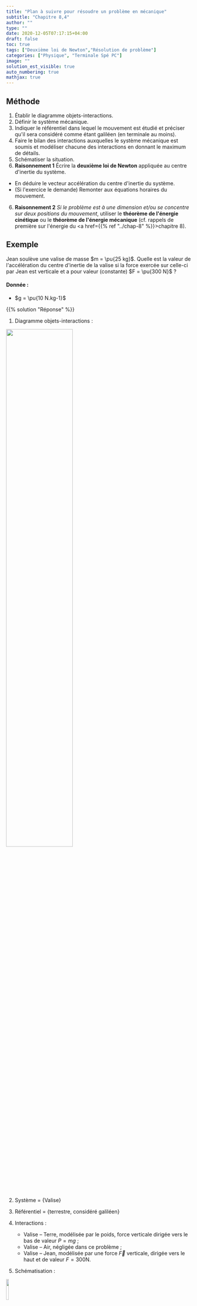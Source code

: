 ```yaml
---
title: "Plan à suivre pour résoudre un problème en mécanique"
subtitle: "Chapitre 8,4"
author: ""
type: ""
date: 2020-12-05T07:17:15+04:00
draft: false
toc: true
tags: ["Deuxième loi de Newton","Résolution de problème"]
categories: ["Physique", "Terminale Spé PC"]
image: ""
solution_est_visible: true
auto_numbering: true
mathjax: true
---
```


## Méthode

1. Établir le diagramme objets-interactions.
2. Définir le système mécanique.
3. Indiquer le référentiel dans lequel le mouvement est étudié et préciser qu'il sera considéré comme étant galiléen (en terminale au moins).
4. Faire le bilan des interactions auxquelles le système mécanique est soumis et modéliser chacune des interactions en donnant le maximum de détails.
5. Schématiser la situation.
6. **Raisonnement 1** Écrire la **deuxième loi de Newton** appliquée au centre d'inertie du système.
  - En déduire le vecteur accélération du centre d'inertie du système.
  - (Si l'exercice le demande) Remonter aux équations horaires du mouvement.
6. **Raisonnement 2** *Si le problème est à une dimension et/ou se concentre sur deux positions du mouvement*, utiliser le **théorème de l'énergie cinétique** ou le **théorème de l'énergie mécanique** (cf. rappels de première sur l'énergie du <a href={{% ref "../chap-8" %}}>chapitre 8</a>).

## Exemple

Jean soulève une valise de masse $m = \pu{25 kg}$. Quelle est la
valeur de l'accélération du centre d'inertie de la valise
si la force exercée sur celle-ci par Jean est verticale et a pour
valeur (constante) $F = \pu{300 N}$ ?


#### Donnée :

- $g = \pu{10 N.kg-1}$

{{% solution "Réponse" %}}
1. Diagramme objets-interactions :
<img src="/terminales-pc/chap-7/chap-7-4-1.png" alt="" width="60%" />

2. Système = {Valise}

3. Référentiel = {terrestre, considéré galiléen}

4. Interactions :
   * Valise – Terre, modélisée par le poids, force verticale dirigée vers le 
     bas de valeur $P = mg$ ;
   * Valise – Air, négligée dans ce problème ;
   * Valise – Jean, modélisée par une force $\vec{F}$ verticale, dirigée vers 
     le haut et de valeur $F = 300 \text{N}$.

5. Schématisation :
<img src="/terminales-pc/chap-7/chap-7-4-2.png" alt="" width="12%" />

6. Deuxième loi de Newton : $$m \vec{a} = \vec{P} + \vec{F}$$
**Méthode 1 :** *Analyse du problème et utilisation des valeurs des vecteurs (pas 
   toujours facile)*      
La valeur de la force $\vec{F}$ est supérieure à la valeur de la force $\vec{P}$, on peut donc immédiatement conclure que, puisque ces vecteurs sont colinéaires, le vecteur $\vec{a}$ possède la même direction que ces deux vecteurs et possède le sens du vecteur $\vec{F}$ avec $a = \dfrac{1}{m}\\, (F - P) = \dfrac{F}{m} - g$.       
**A.N.**  $a = \dfrac{\pu{300 N}}{\pu{25 kg}} - \pu{10 N.kg-1} = \pu{2 N.kg-1} = \pu{2 m.s-2}$.    
**Méthode 2 :** *Projection de la deuxième loi de Newton dans un repère (méthode assez systématique)*        
Toutes les forces sont verticales, il est donc suffisant de définir un repère $(O ; \vec{k})$ avec $\vec{k}$ un vecteur unitaire vertical dirigé vers le haut.        
Dans ce repère, $\vec{a} = a\_{z}\\, \vec{k}$, $\vec{F} = F\\, \vec{k}$ et $\vec{P} = -P\\, \vec{k}$, donc la projection de la deuxième loi de Newton est $$ ma\_{z} = F - P \Leftrightarrow a\_{z} = \dfrac{1}{m}\\,  (F - P) = \dfrac{F}{m} - g $$
**A.N.**  $a\_{z} = \dfrac{\pu{300 N}}{\pu{25 kg}} - \pu{10 N.kg-1} = \pu{2 N.kg-1} = \pu{2 m.s-2}$     
La projection de l'accélération sur l'axe $(O z)$ est positive, l'accélération est donc un vecteur vertical dirigé vers le haut.
{{% /solution %}}
